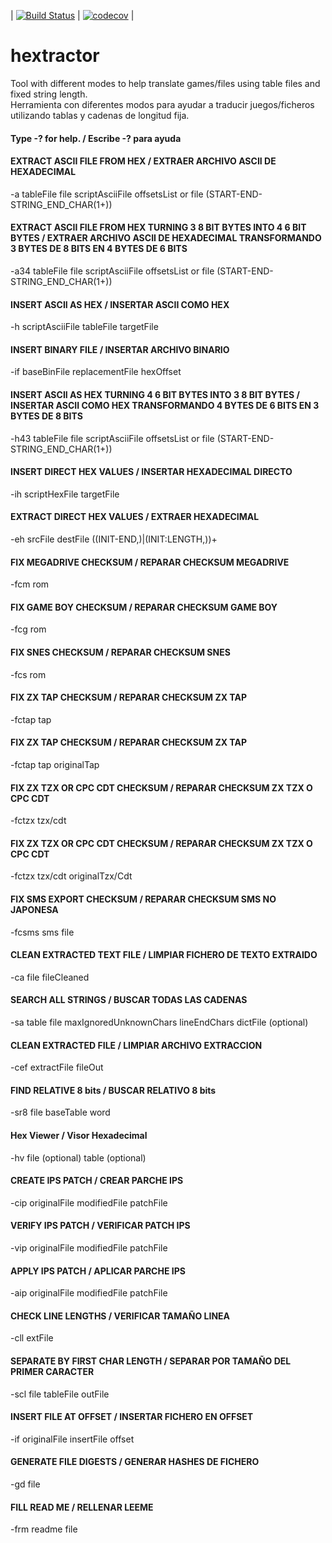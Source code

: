 | [![Build Status](https://travis-ci.com/sewave/hextractor.svg?branch=master)](https://travis-ci.com/sewave/hextractor)
 | [![codecov](https://codecov.io/gh/sewave/hextractor/branch/master/graph/badge.svg)](https://codecov.io/gh/sewave/hextractor) |

# hextractor
Tool with different modes to help translate games/files using table files and fixed string length.  
Herramienta con diferentes modos para ayudar a traducir juegos/ficheros utilizando tablas y cadenas de longitud fija.  
#### Type -? for help. / Escribe -? para ayuda  
#### EXTRACT ASCII FILE FROM HEX / EXTRAER ARCHIVO ASCII DE HEXADECIMAL  
-a tableFile file scriptAsciiFile offsetsList or file (START-END-STRING_END_CHAR(1+))  
#### EXTRACT ASCII FILE FROM HEX TURNING 3 8 BIT BYTES INTO 4 6 BIT BYTES / EXTRAER ARCHIVO ASCII DE HEXADECIMAL TRANSFORMANDO 3 BYTES DE 8 BITS EN 4 BYTES DE 6 BITS
-a34 tableFile file scriptAsciiFile offsetsList or file (START-END-STRING_END_CHAR(1+))  
#### INSERT ASCII AS HEX / INSERTAR ASCII COMO HEX  
-h scriptAsciiFile tableFile targetFile
#### INSERT BINARY FILE / INSERTAR ARCHIVO BINARIO
-if baseBinFile replacementFile hexOffset  
#### INSERT ASCII AS HEX TURNING 4 6 BIT BYTES INTO 3 8 BIT BYTES / INSERTAR ASCII COMO HEX TRANSFORMANDO 4 BYTES DE 6 BITS EN 3 BYTES DE 8 BITS
-h43 tableFile file scriptAsciiFile offsetsList or file (START-END-STRING_END_CHAR(1+))  
#### INSERT DIRECT HEX VALUES / INSERTAR HEXADECIMAL DIRECTO  
-ih scriptHexFile targetFile  
#### EXTRACT DIRECT HEX VALUES / EXTRAER HEXADECIMAL  
-eh srcFile destFile ((INIT-END,)|(INIT:LENGTH,))+  
#### FIX MEGADRIVE CHECKSUM / REPARAR CHECKSUM MEGADRIVE  
-fcm rom 
#### FIX GAME BOY CHECKSUM / REPARAR CHECKSUM GAME BOY  
-fcg rom  
#### FIX SNES CHECKSUM / REPARAR CHECKSUM SNES  
-fcs rom  
#### FIX ZX TAP CHECKSUM / REPARAR CHECKSUM ZX TAP  
-fctap tap  
#### FIX ZX TAP CHECKSUM / REPARAR CHECKSUM ZX TAP  
-fctap tap originalTap  
#### FIX ZX TZX OR CPC CDT CHECKSUM / REPARAR CHECKSUM ZX TZX O CPC CDT  
-fctzx tzx/cdt   
#### FIX ZX TZX OR CPC CDT CHECKSUM / REPARAR CHECKSUM ZX TZX O CPC CDT  
-fctzx tzx/cdt originalTzx/Cdt
#### FIX SMS EXPORT CHECKSUM / REPARAR CHECKSUM SMS NO JAPONESA
-fcsms sms file  
#### CLEAN EXTRACTED TEXT FILE / LIMPIAR FICHERO DE TEXTO EXTRAIDO  
-ca file fileCleaned  
#### SEARCH ALL STRINGS / BUSCAR TODAS LAS CADENAS  
-sa table file maxIgnoredUnknownChars lineEndChars dictFile (optional)  
#### CLEAN EXTRACTED FILE / LIMPIAR ARCHIVO EXTRACCION  
-cef extractFile fileOut  
#### FIND RELATIVE 8 bits / BUSCAR RELATIVO 8 bits  
-sr8 file baseTable word  
#### Hex Viewer / Visor Hexadecimal  
-hv file (optional) table (optional)  
#### CREATE IPS PATCH / CREAR PARCHE IPS 
 -cip originalFile modifiedFile patchFile  
#### VERIFY IPS PATCH / VERIFICAR PATCH IPS 
 -vip originalFile modifiedFile patchFile  
#### APPLY IPS PATCH / APLICAR PARCHE IPS  
-aip originalFile modifiedFile patchFile  
#### CHECK LINE LENGTHS / VERIFICAR TAMAÑO LINEA  
-cll extFile
#### SEPARATE BY FIRST CHAR LENGTH / SEPARAR POR TAMAÑO DEL PRIMER CARACTER
-scl file tableFile outFile
#### INSERT FILE AT OFFSET / INSERTAR FICHERO EN OFFSET
-if originalFile insertFile offset
#### GENERATE FILE DIGESTS / GENERAR HASHES DE FICHERO
-gd file
#### FILL READ ME / RELLENAR LEEME
-frm readme file

